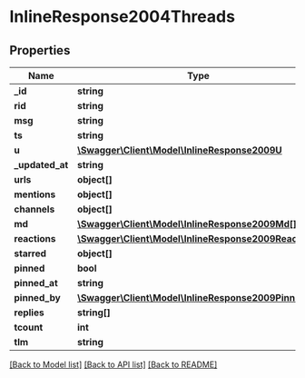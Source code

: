 # InlineResponse2004Threads

## Properties
Name | Type | Description | Notes
------------ | ------------- | ------------- | -------------
**_id** | **string** |  | [optional] 
**rid** | **string** |  | [optional] 
**msg** | **string** |  | [optional] 
**ts** | **string** |  | [optional] 
**u** | [**\Swagger\Client\Model\InlineResponse2009U**](InlineResponse2009U.md) |  | [optional] 
**_updated_at** | **string** |  | [optional] 
**urls** | **object[]** |  | [optional] 
**mentions** | **object[]** |  | [optional] 
**channels** | **object[]** |  | [optional] 
**md** | [**\Swagger\Client\Model\InlineResponse2009Md[]**](InlineResponse2009Md.md) |  | [optional] 
**reactions** | [**\Swagger\Client\Model\InlineResponse2009Reactions**](InlineResponse2009Reactions.md) |  | [optional] 
**starred** | **object[]** |  | [optional] 
**pinned** | **bool** |  | [optional] 
**pinned_at** | **string** |  | [optional] 
**pinned_by** | [**\Swagger\Client\Model\InlineResponse2009PinnedBy**](InlineResponse2009PinnedBy.md) |  | [optional] 
**replies** | **string[]** |  | [optional] 
**tcount** | **int** |  | [optional] 
**tlm** | **string** |  | [optional] 

[[Back to Model list]](../../README.md#documentation-for-models) [[Back to API list]](../../README.md#documentation-for-api-endpoints) [[Back to README]](../../README.md)

